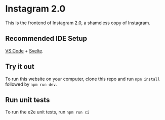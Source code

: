 # Instagram 2.0
This is the frontend of Instagram 2.0, a shameless copy of Instagram. 

## Recommended IDE Setup

[VS Code](https://code.visualstudio.com/) + [Svelte](https://marketplace.visualstudio.com/items?itemName=svelte.svelte-vscode).

## Try it out

To run this website on your computer, clone this repo and run  `npm install` followed by `npm run dev`.

## Run unit tests

To run the e2e unit tests, run `npm run ci`